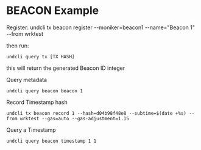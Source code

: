 # BEACON Example

Register:
undcli tx beacon register --moniker=beacon1 --name="Beacon 1" --from wrktest

then run:
```
undcli query tx [TX HASH]
```

this will return the generated Beacon ID integer

Query metadata
```
undcli query beacon beacon 1
```

Record Timestamp hash
```
undcli tx beacon record 1 --hash=d04b98f48e8 --subtime=$(date +%s) --from wrktest --gas=auto --gas-adjustment=1.15
```

Query a Timestamp
```
undcli query beacon timestamp 1 1
```

